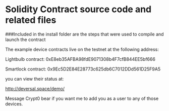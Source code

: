 
# Solidity Contract source code and related files

###Included in the install folder are the steps that were used to compile and launch the contract 




The example device contracts live on the testnet at the following address:


Lightbulb contract:
0xE8eb35AFBA98fdE9071308b4F7cfB844EE5bf666




Smartlock contract:
0x9Ec5D2E84E28773c625db6C7012DDd561D25F9A5



you can view their status at:

http://deversal.space/demo/




Message Crypt0 bear if you want me to add you as a user to any of those devices. 



